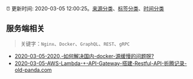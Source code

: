 :alarm_clock: 更新时间: 2020-03-05 12:00:25。[来源分类](../README.md)、[标签分类](../TAGS.md)、[时间分类](../TIMELINE.md)

## 服务端相关


> 关键字：`Nginx`、`Docker`、`GraphQL`、`REST`、`gRPC`



- [2020-03-05-2020,-如何解决国内-docker-源缓慢的问题呀?](https://www.v2ex.com/t/649944) 
- [2020-03-05-AWS-Lambda-+-API-Gateway-搭建-Restful-API-折腾记录-old-panda.com](https://blogread.cn/news/go.php?idItem=13261&url=https%3A%2F%2Fold-panda.com%2F2020%2F03%2F02%2Flambda-api-gateway-note%2F%3Fcomefrom%3Dhttps%253A%252F%252Fblogread.cn%252Fnews%252F) 
